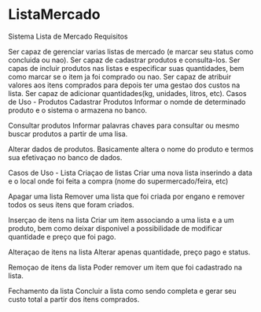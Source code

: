 # ListaMercado
Sistema Lista de Mercado Requisitos

Ser capaz de gerenciar varias listas de mercado (e marcar seu status como concluida ou nao).
Ser capaz de cadastrar produtos e consulta-los.
Ser capas de incluir produtos nas listas e especificar suas quantidades, bem como marcar se o item ja foi comprado ou nao.
Ser capaz de atribuir valores aos itens comprados para depois ter uma gestao dos custos na lista.
Ser capaz de adicionar quantidades(kg, unidades, litros, etc).
Casos de Uso - Produtos Cadastrar Produtos Informar o nomde de determinado produto e o sistema o armazena no banco.

Consultar produtos Informar palavras chaves para consultar ou mesmo buscar produtos a partir de uma lisa.

Alterar dados de produtos. Basicamente altera o nome do produto e termos sua efetivaçao no banco de dados.

Casos de Uso - Lista Criaçao de listas Criar uma nova lista inserindo a data e o local onde foi feita a compra (nome do supermercado/feira, etc)

Apagar uma lista Remover uma lista que foi criada por engano e remover todos os seus itens que foram criados.

Inserçao de itens na lista Criar um item associando a uma lista e a um produto, bem como deixar disponivel a possibilidade de modificar quantidade e preço que foi pago.

Alteraçao de itens na lista Alterar apenas quantidade, preço pago e status.

Remoçao de itens da lista Poder remover um item que foi cadastrado na lista.

Fechamento da lista Concluir a lista como sendo completa e gerar seu custo total a partir dos itens comprados.
